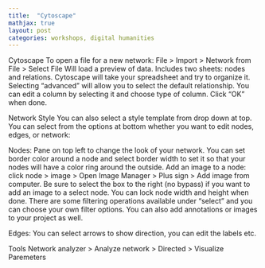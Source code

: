 ```yaml
---
title:  "Cytoscape"
mathjax: true
layout: post
categories: workshops, digital humanities
---
```

Cytoscape
To open a file for a new network:
File > Import > Network from File > Select File
Will load a preview of data. Includes two sheets: nodes and relations.
Cytoscape will take your spreadsheet and try to organize it.
Selecting “advanced” will allow you to select the default relationship.
You can edit a column by selecting it and choose type of column.
Click “OK” when done.

Network Style
You can also select a style template from drop down at top.
You can select from the options at bottom whether you want to edit nodes, edges, or network:

Nodes:
Pane on top left to change the look of your network.
You can set border color around a node and select border width to set it so that your nodes will have a color ring around the outside.
Add an image to a node: click node > image > Open Image Manager > Plus sign > Add image from computer. Be sure to select the box to the right (no bypass) if you want to add an image to a select node. You can lock node width and height when done.
There are some filtering operations available under “select” and you can choose your own filter options.
You can also add annotations or images to your project as well.

Edges:
You can select arrows to show direction, you can edit the labels etc.

Tools
Network analyzer > Analyze network > Directed > Visualize Paremeters
